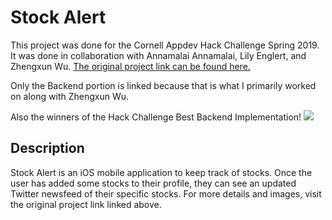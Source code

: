 # Stock Alert 
This project was done for the Cornell Appdev Hack Challenge Spring 2019. It was done in collaboration with Annamalai Annamalai, Lily Englert, and Zhengxun Wu. [The original project link can be found here.](https://github.com/Lilyenglert/Stock-Alert-Hack-Challenge)

Only the Backend portion is linked because that is what I primarily worked on along with Zhengxun Wu. 

Also the winners of the Hack Challenge Best Backend Implementation!
![](https://i.imgur.com/V0w2OGJ.jpg)

## Description
Stock Alert is an iOS mobile application to keep track of stocks. Once the user has added some stocks to their profile, they can see an updated Twitter newsfeed of their specific stocks. For more details and images, visit the original project link linked above. 

